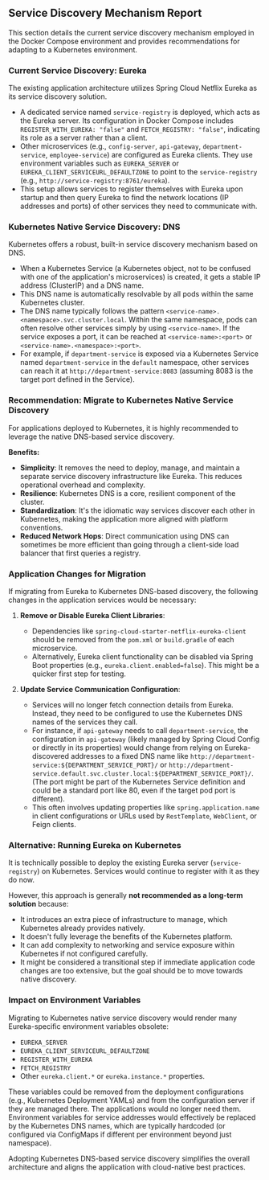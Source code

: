 ## Service Discovery Mechanism Report

This section details the current service discovery mechanism employed in the Docker Compose environment and provides recommendations for adapting to a Kubernetes environment.

### Current Service Discovery: Eureka

The existing application architecture utilizes Spring Cloud Netflix Eureka as its service discovery solution.
*   A dedicated service named `service-registry` is deployed, which acts as the Eureka server. Its configuration in Docker Compose includes `REGISTER_WITH_EUREKA: "false"` and `FETCH_REGISTRY: "false"`, indicating its role as a server rather than a client.
*   Other microservices (e.g., `config-server`, `api-gateway`, `department-service`, `employee-service`) are configured as Eureka clients. They use environment variables such as `EUREKA_SERVER` or `EUREKA_CLIENT_SERVICEURL_DEFAULTZONE` to point to the `service-registry` (e.g., `http://service-registry:8761/eureka`).
*   This setup allows services to register themselves with Eureka upon startup and then query Eureka to find the network locations (IP addresses and ports) of other services they need to communicate with.

### Kubernetes Native Service Discovery: DNS

Kubernetes offers a robust, built-in service discovery mechanism based on DNS.
*   When a Kubernetes Service (a Kubernetes object, not to be confused with one of the application's microservices) is created, it gets a stable IP address (ClusterIP) and a DNS name.
*   This DNS name is automatically resolvable by all pods within the same Kubernetes cluster.
*   The DNS name typically follows the pattern `<service-name>.<namespace>.svc.cluster.local`. Within the same namespace, pods can often resolve other services simply by using `<service-name>`. If the service exposes a port, it can be reached at `<service-name>:<port>` or `<service-name>.<namespace>:<port>`.
*   For example, if `department-service` is exposed via a Kubernetes Service named `department-service` in the `default` namespace, other services can reach it at `http://department-service:8083` (assuming 8083 is the target port defined in the Service).

### Recommendation: Migrate to Kubernetes Native Service Discovery

For applications deployed to Kubernetes, it is highly recommended to leverage the native DNS-based service discovery.

**Benefits:**
*   **Simplicity**: It removes the need to deploy, manage, and maintain a separate service discovery infrastructure like Eureka. This reduces operational overhead and complexity.
*   **Resilience**: Kubernetes DNS is a core, resilient component of the cluster.
*   **Standardization**: It's the idiomatic way services discover each other in Kubernetes, making the application more aligned with platform conventions.
*   **Reduced Network Hops**: Direct communication using DNS can sometimes be more efficient than going through a client-side load balancer that first queries a registry.

### Application Changes for Migration

If migrating from Eureka to Kubernetes DNS-based discovery, the following changes in the application services would be necessary:

1.  **Remove or Disable Eureka Client Libraries**:
    *   Dependencies like `spring-cloud-starter-netflix-eureka-client` should be removed from the `pom.xml` or `build.gradle` of each microservice.
    *   Alternatively, Eureka client functionality can be disabled via Spring Boot properties (e.g., `eureka.client.enabled=false`). This might be a quicker first step for testing.

2.  **Update Service Communication Configuration**:
    *   Services will no longer fetch connection details from Eureka. Instead, they need to be configured to use the Kubernetes DNS names of the services they call.
    *   For instance, if `api-gateway` needs to call `department-service`, the configuration in `api-gateway` (likely managed by Spring Cloud Config or directly in its properties) would change from relying on Eureka-discovered addresses to a fixed DNS name like `http://department-service:${DEPARTMENT_SERVICE_PORT}/` or `http://department-service.default.svc.cluster.local:${DEPARTMENT_SERVICE_PORT}/`. (The port might be part of the Kubernetes Service definition and could be a standard port like 80, even if the target pod port is different).
    *   This often involves updating properties like `spring.application.name` in client configurations or URLs used by `RestTemplate`, `WebClient`, or Feign clients.

### Alternative: Running Eureka on Kubernetes

It is technically possible to deploy the existing Eureka server (`service-registry`) on Kubernetes. Services would continue to register with it as they do now.

However, this approach is generally **not recommended as a long-term solution** because:
*   It introduces an extra piece of infrastructure to manage, which Kubernetes already provides natively.
*   It doesn't fully leverage the benefits of the Kubernetes platform.
*   It can add complexity to networking and service exposure within Kubernetes if not configured carefully.
*   It might be considered a transitional step if immediate application code changes are too extensive, but the goal should be to move towards native discovery.

### Impact on Environment Variables

Migrating to Kubernetes native service discovery would render many Eureka-specific environment variables obsolete:
*   `EUREKA_SERVER`
*   `EUREKA_CLIENT_SERVICEURL_DEFAULTZONE`
*   `REGISTER_WITH_EUREKA`
*   `FETCH_REGISTRY`
*   Other `eureka.client.*` or `eureka.instance.*` properties.

These variables could be removed from the deployment configurations (e.g., Kubernetes Deployment YAMLs) and from the configuration server if they are managed there. The applications would no longer need them. Environment variables for service addresses would effectively be replaced by the Kubernetes DNS names, which are typically hardcoded (or configured via ConfigMaps if different per environment beyond just namespace).

Adopting Kubernetes DNS-based service discovery simplifies the overall architecture and aligns the application with cloud-native best practices.
